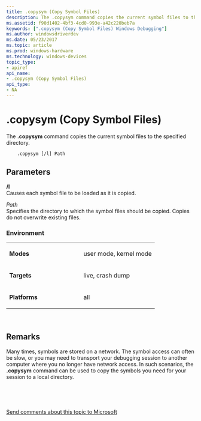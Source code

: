 ```yaml
---
title: .copysym (Copy Symbol Files)
description: The .copysym command copies the current symbol files to the specified directory.
ms.assetid: f90d1402-4bf3-4cd0-993e-a42c220beb7a
keywords: [".copysym (Copy Symbol Files) Windows Debugging"]
ms.author: windowsdriverdev
ms.date: 05/23/2017
ms.topic: article
ms.prod: windows-hardware
ms.technology: windows-devices
topic_type:
- apiref
api_name:
- .copysym (Copy Symbol Files)
api_type:
- NA
---
```


# .copysym (Copy Symbol Files)


The **.copysym** command copies the current symbol files to the specified directory.

```
    .copysym [/l] Path
```

## <span id="Parameters"></span><span id="parameters"></span><span id="PARAMETERS"></span>Parameters


<span id="________l______"></span><span id="________L______"></span> **/l**   
Causes each symbol file to be loaded as it is copied.

<span id="_______Path______"></span><span id="_______path______"></span><span id="_______PATH______"></span> *Path*   
Specifies the directory to which the symbol files should be copied. Copies do not overwrite existing files.

### <span id="Environment"></span><span id="environment"></span><span id="ENVIRONMENT"></span>Environment

<table>
<colgroup>
<col width="50%" />
<col width="50%" />
</colgroup>
<tbody>
<tr class="odd">
<td align="left"><p><strong>Modes</strong></p></td>
<td align="left"><p>user mode, kernel mode</p></td>
</tr>
<tr class="even">
<td align="left"><p><strong>Targets</strong></p></td>
<td align="left"><p>live, crash dump</p></td>
</tr>
<tr class="odd">
<td align="left"><p><strong>Platforms</strong></p></td>
<td align="left"><p>all</p></td>
</tr>
</tbody>
</table>

 

Remarks
-------

Many times, symbols are stored on a network. The symbol access can often be slow, or you may need to transport your debugging session to another computer where you no longer have network access. In such scenarios, the **.copysym** command can be used to copy the symbols you need for your session to a local directory.

 

 

[Send comments about this topic to Microsoft](mailto:wsddocfb@microsoft.com?subject=Documentation%20feedback%20[debugger\debugger]:%20.copysym%20%28Copy%20Symbol%20Files%29%20%20RELEASE:%20%285/15/2017%29&body=%0A%0APRIVACY%20STATEMENT%0A%0AWe%20use%20your%20feedback%20to%20improve%20the%20documentation.%20We%20don't%20use%20your%20email%20address%20for%20any%20other%20purpose,%20and%20we'll%20remove%20your%20email%20address%20from%20our%20system%20after%20the%20issue%20that%20you're%20reporting%20is%20fixed.%20While%20we're%20working%20to%20fix%20this%20issue,%20we%20might%20send%20you%20an%20email%20message%20to%20ask%20for%20more%20info.%20Later,%20we%20might%20also%20send%20you%20an%20email%20message%20to%20let%20you%20know%20that%20we've%20addressed%20your%20feedback.%0A%0AFor%20more%20info%20about%20Microsoft's%20privacy%20policy,%20see%20http://privacy.microsoft.com/default.aspx. "Send comments about this topic to Microsoft")




